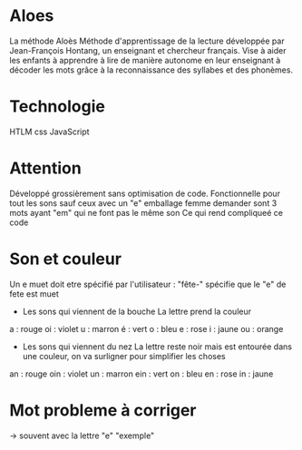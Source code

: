 # Aloes

La méthode Aloès 
Méthode d'apprentissage de la lecture développée par Jean-François Hontang, un enseignant et chercheur français. 
Vise à aider les enfants à apprendre à lire de manière autonome en leur enseignant à décoder 
les mots grâce à la reconnaissance des syllabes et des phonèmes.

# Technologie
HTLM css JavaScript

# Attention
Développé grossièrement sans optimisation de code.
Fonctionnelle pour tout les sons sauf ceux avec un "e" 
emballage femme demander sont 3 mots ayant "em" qui ne font pas le même son
Ce qui rend compliqueé ce code

# Son et couleur

Un e muet doit etre spécifié par l'utilisateur : "fête-" spécifie que le "e" de fete est muet 

- Les sons qui viennent de la bouche 
La lettre prend la couleur

a : rouge
oi : violet
u : marron
é : vert
o : bleu
e : rose
i : jaune
ou : orange

- Les sons qui viennent du nez 
La lettre reste noir mais est entourée dans une couleur, on va surligner pour simplifier les choses

an : rouge
oin : violet
un : marron
ein : vert
on : bleu
en : rose
in : jaune

# Mot probleme à corriger
-> souvent avec la lettre "e"
"exemple"



